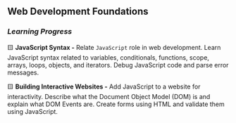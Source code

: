 ## Web Development Foundations

### _Learning Progress_

:yellow_square: **JavaScript Syntax -** Relate ``JavaScript`` role in web development. Learn JavaScript syntax related to variables, conditionals, functions, scope, arrays, loops, 
objects, and iterators. Debug JavaScript code and parse error messages.

:yellow_square: **Building Interactive Websites -** Add JavaScript to a website for interactivity. Describe what the Document Object Model (DOM) is and explain what DOM Events are. Create
forms using HTML and validate them using JavaScript.